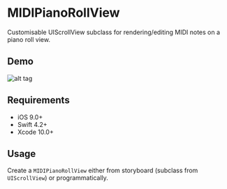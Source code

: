 MIDIPianoRollView
====

Customisable UIScrollView subclass for rendering/editing MIDI notes on a piano roll view.

Demo
----

![alt tag]()

Requirements
----

* iOS 9.0+
* Swift 4.2+
* Xcode 10.0+


Usage
----

Create a `MIDIPianoRollView` either from storyboard (subclass from `UIScrollView`) or programmatically.